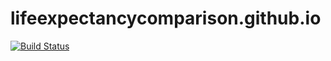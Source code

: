 lifeexpectancycomparison.github.io
==================================

[![Build Status](https://snap-ci.com/LifeExpectancyComparison/lifeexpectancycomparison.github.io/branch/master/build_image)](https://snap-ci.com/LifeExpectancyComparison/lifeexpectancycomparison.github.io/branch/master)
